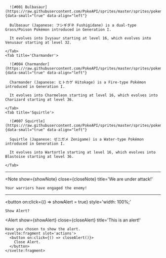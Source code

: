 <script>
  // TODO put stuff in lib directory
  import { Tabs, Tab } from '../../../components/misc/tabs'
  import Note from '../../../components/misc/note.svelte'
  let showNote = true
  const closeNote = () => { showNote = false }
  import Alert from '../../../components/misc/alert.svelte'
  let showAlert = false
  const closeAlert = () => { showAlert = false }
  import PhotoGrid from '../../../components/misc/photo-grid.svelte'

</script>

<div id="tabs">

  <Tabs name='test-tabs'>
    <Tab title='Bulbasaur'>

      ![#001 Bulbasaur](https://raw.githubusercontent.com/PokeAPI/sprites/master/sprites/pokemon/1.png){data-small="true" data-align="left"}

      Bulbasaur (Japanese: フシギダネ Fushigidane) is a dual-type Grass/Poison Pokémon introduced in Generation I.

      It evolves into Ivysaur starting at level 16, which evolves into Venusaur starting at level 32. 

    </Tab>
    <Tab title='Charmander'>

      ![#004 Charmander](https://raw.githubusercontent.com/PokeAPI/sprites/master/sprites/pokemon/4.png){data-small="true" data-align="left"}

      Charmander (Japanese: ヒトカゲ Hitokage) is a Fire-type Pokémon introduced in Generation I.

      It evolves into Charmeleon starting at level 16, which evolves into Charizard starting at level 36. 

    </Tab>
    <Tab title='Squirtle'>

      ![#007 Squirtle](https://raw.githubusercontent.com/PokeAPI/sprites/master/sprites/pokemon/7.png){data-small="true" data-align="left"}

      Squirtle (Japanese: ゼニガメ Zenigame) is a Water-type Pokémon introduced in Generation I.

      It evolves into Wartortle starting at level 16, which evolves into Blastoise starting at level 36. 

    </Tab>
  </Tabs>

</div>

---

<div id="note">

  <Note
    show={showNote}
    close={closeNote}
    title='We are under attack!'
  >
    Your warriors have engaged the enemy!
  </Note>

</div>

---

<div id="Alert">

  <button
    on:click={() => showAlert = true}
    style='width: 100%;'
  >
    Show Alert?
  </button>

  <Alert
    show={showAlert}
    close={closeAlert}
    title='This is an alert!'
  >
    Have you chosen to show the alert.
    <svelte:fragment slot='actions'>
      <button on:click={() => closeAlert()}>
        Close Alert.
      </button>
    </svelte:fragment>
  </Alert>

</div>
